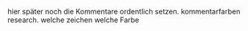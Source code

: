 hier später noch die Kommentare ordentlich setzen.
kommentarfarben research. welche zeichen welche Farbe